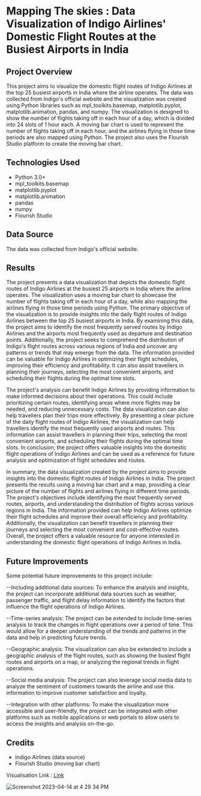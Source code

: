 # Mapping The skies : Data Visualization of Indigo Airlines' Domestic Flight Routes at the Busiest Airports in India


## Project Overview<br />
This project aims to visualize the domestic flight routes of Indigo Airlines at the top 25 busiest airports in India where the airline operates. The data was collected from Indigo's official website and the visualization was created using Python libraries such as mpl_toolkits.basemap, matplotlib.pyplot, matplotlib.animation, pandas, and numpy.
The visualization is designed to show the number of flights taking off in each hour of a day, which is divided into 24 slots of 1 hour each. A moving bar chart is used to represent the number of flights taking off in each hour, and the airlines flying in those time periods are also mapped using Python.
The project also uses the Flourish Studio platform to create the moving bar chart.

## Technologies Used<br />
- Python 3.0+ <br />
- mpl_toolkits.basemap <br />
- matplotlib.pyplot <br />
- matplotlib.animation <br />
- pandas <br />
- numpy <br />
- Flourish Studio <br />

## Data Source<br />
The data was collected from Indigo's official website.<br />


## Results<br />
The project presents a data visualization that depicts the domestic flight routes of Indigo Airlines at the busiest 25 airports in India where the airline operates. The visualization uses a moving bar chart to showcase the number of flights taking off in each hour of a day, while also mapping the airlines flying in those time periods using Python. The primary objective of the visualization is to provide insights into the daily flight routes of Indigo Airlines between the top 25 busiest airports in India. By examining this data, the project aims to identify the most frequently served routes by Indigo Airlines and the airports most frequently used as departure and destination points. Additionally, the project seeks to comprehend the distribution of Indigo's flight routes across various regions of India and uncover any patterns or trends that may emerge from the data. The information provided can be valuable for Indigo Airlines in optimizing their flight schedules, improving their efficiency and profitability. It can also assist travellers in planning their journeys, selecting the most convenient airports, and scheduling their flights during the optimal time slots.<br />

The project's analysis can benefit Indigo Airlines by providing information to make informed decisions about their operations. This could include prioritizing certain routes, identifying areas where more flights may be needed, and reducing unnecessary costs. The data visualization can also help travellers plan their trips more effectively. By presenting a clear picture of the daily flight routes of Indigo Airlines, the visualization can help travellers identify the most frequently used airports and routes. This information can assist travellers in planning their trips, selecting the most convenient airports, and scheduling their flights during the optimal time slots. In conclusion, the project offers valuable insights into the domestic flight operations of Indigo Airlines and can be used as a reference for future analysis and optimization of flight schedules and routes.<br />

In summary, the data visualization created by the project aims to provide insights into the domestic flight routes of Indigo Airlines in India. The project presents the results using a moving bar chart and a map, providing a clear picture of the number of flights and airlines flying in different time periods. The project's objectives include identifying the most frequently served routes, airports, and understanding the distribution of flights across various regions in India. The information provided can help Indigo Airlines optimize their flight schedules and improve their overall efficiency and profitability. Additionally, the visualization can benefit travellers in planning their journeys and selecting the most convenient and cost-effective routes. Overall, the project offers a valuable resource for anyone interested in understanding the domestic flight operations of Indigo Airlines in India.<br />

## Future Improvements<br />
Some potential future improvements to this project include:<br />

--Including additional data sources: To enhance the analysis and insights, the project can incorporate additional data sources such as weather, passenger traffic, and flight delay information to identify the factors that influence the flight operations of Indigo Airlines.<br />

--Time-series analysis: The project can be extended to include time-series analysis to track the changes in flight operations over a period of time. This would allow for a deeper understanding of the trends and patterns in the data and help in predicting future trends.<br />

--Geographic analysis: The visualization can also be extended to include a geographic analysis of the flight routes, such as showing the busiest flight routes and airports on a map, or analyzing the regional trends in flight operations.<br />

--Social media analysis: The project can also leverage social media data to analyze the sentiment of customers towards the airline and use this information to improve customer satisfaction and loyalty.<br />

--Integration with other platforms: To make the visualization more accessible and user-friendly, the project can be integrated with other platforms such as mobile applications or web portals to allow users to access the insights and analysis on-the-go.<br />

## Credits
- Indigo Airlines (data source)<br />
- Flourish Studio (moving bar chart)

Visualisation Link : [Link](https://drive.google.com/drive/folders/1-SRFay0rzpzKyJQOeZyUiRwijDgi8zLy)



![Screenshot 2023-04-14 at 4 29 34 PM](https://user-images.githubusercontent.com/70444911/232026883-a424c78c-19d0-4664-a13f-008485252ba7.png)




